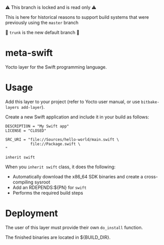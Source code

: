 ⚠️ This branch is locked and is read only ⚠️

This is here for historical reasons to support build systems that were previously using the `master` branch

🚨 `trunk` is the new default branch 🚨

# meta-swift

Yocto layer for the Swift programming language.

# Usage

Add this layer to your project (refer to Yocto user manual, or use `bitbake-layers add-layer`).

Create a new Swift application and include it in your build as follows:

```
DESCRIPTION = "My Swift app"
LICENSE = "CLOSED"

SRC_URI = "file://Sources/hello-world/main.swift \
           file://Package.swift \
"

inherit swift
```

When you `inherit swift` class, it does the following:

- Automatically download the x86\_64 SDK binaries and create a cross-compiling sysroot
- Add an RDEPENDS:${PN} for `swift`
- Performs the required build steps

# Deployment

The user of this layer must provide their own `do_install` function.

The finished binaries are located in ${BUILD\_DIR}.
